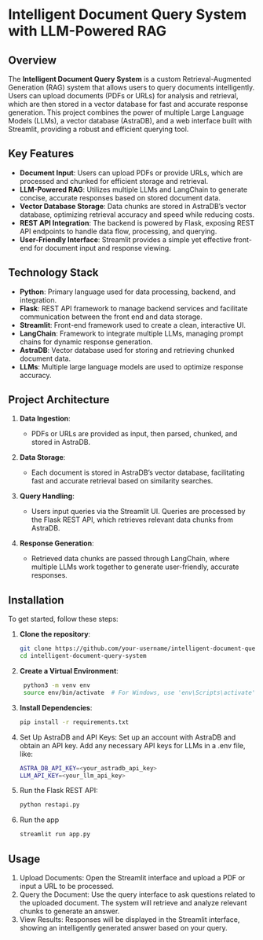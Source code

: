 # Intelligent Document Query System with LLM-Powered RAG

## Overview

The **Intelligent Document Query System** is a custom Retrieval-Augmented Generation (RAG) system that allows users to query documents intelligently. Users can upload documents (PDFs or URLs) for analysis and retrieval, which are then stored in a vector database for fast and accurate response generation. This project combines the power of multiple Large Language Models (LLMs), a vector database (AstraDB), and a web interface built with Streamlit, providing a robust and efficient querying tool. 

## Key Features

- **Document Input**: Users can upload PDFs or provide URLs, which are processed and chunked for efficient storage and retrieval.
- **LLM-Powered RAG**: Utilizes multiple LLMs and LangChain to generate concise, accurate responses based on stored document data.
- **Vector Database Storage**: Data chunks are stored in AstraDB’s vector database, optimizing retrieval accuracy and speed while reducing costs.
- **REST API Integration**: The backend is powered by Flask, exposing REST API endpoints to handle data flow, processing, and querying.
- **User-Friendly Interface**: Streamlit provides a simple yet effective front-end for document input and response viewing.

## Technology Stack

- **Python**: Primary language used for data processing, backend, and integration.
- **Flask**: REST API framework to manage backend services and facilitate communication between the front end and data storage.
- **Streamlit**: Front-end framework used to create a clean, interactive UI.
- **LangChain**: Framework to integrate multiple LLMs, managing prompt chains for dynamic response generation.
- **AstraDB**: Vector database used for storing and retrieving chunked document data.
- **LLMs**: Multiple large language models are used to optimize response accuracy.

## Project Architecture

1. **Data Ingestion**: 
   - PDFs or URLs are provided as input, then parsed, chunked, and stored in AstraDB.
   
2. **Data Storage**: 
   - Each document is stored in AstraDB’s vector database, facilitating fast and accurate retrieval based on similarity searches.
   
3. **Query Handling**:
   - Users input queries via the Streamlit UI. Queries are processed by the Flask REST API, which retrieves relevant data chunks from AstraDB.
   
4. **Response Generation**:
   - Retrieved data chunks are passed through LangChain, where multiple LLMs work together to generate user-friendly, accurate responses.

## Installation

To get started, follow these steps:

1. **Clone the repository**:
   ```bash
   git clone https://github.com/your-username/intelligent-document-query-system.git
   cd intelligent-document-query-system

2. **Create a Virtual Environment**:
   ```bash
    python3 -m venv env
    source env/bin/activate  # For Windows, use 'env\Scripts\activate'

3. **Install Dependencies**:
   ```bash
   pip install -r requirements.txt

4. Set Up AstraDB and API Keys:
    Set up an account with AstraDB and obtain an API key.
    Add any necessary API keys for LLMs in a .env file, like:
     ```bash
     ASTRA_DB_API_KEY=<your_astradb_api_key>
     LLM_API_KEY=<your_llm_api_key>

5. Run the Flask REST API:
   ```bash
   python restapi.py

6. Run the app
   ```bash
   streamlit run app.py

## Usage
1. Upload Documents:
    Open the Streamlit interface and upload a PDF or input a URL to be processed.
2. Query the Document:
    Use the query interface to ask questions related to the uploaded document. The system will retrieve and analyze relevant chunks to generate an answer.
3. View Results:
    Responses will be displayed in the Streamlit interface, showing an intelligently generated answer based on your query.
